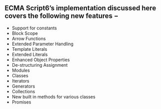 <h2>ECMA Script6’s implementation discussed here covers the following new features −</h2>
<ul>
<li>Support for constants</li>
<li>Block Scope</li>
<li>Arrow Functions</li>
<li>Extended Parameter Handling</li>
<li>Template Literals</li>
<li>Extended Literals</li>
<li>Enhanced Object Properties</li>
<li>De-structuring Assignment</li>
<li>Modules</li>
<li>Classes</li>
<li>Iterators</li>
<li>Generators</li>
<li>Collections</li>
<li>New built in methods for various classes</li>
<li>Promises</li>
</ul>